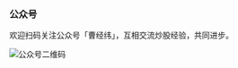 ### 公众号
欢迎扫码关注公众号「曹经纬」，互相交流炒股经验，共同进步。

![公众号二维码](https://img-blog.csdnimg.cn/20210912010958341.png)
